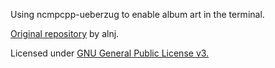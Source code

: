 Using ncmpcpp-ueberzug to enable album art in the terminal.


[Original repository](https://github.com/alnj/ncmpcpp-ueberzug) by alnj.


Licensed under [GNU General Public License v3.](https://www.gnu.org/licenses/gpl-3.0.html)
